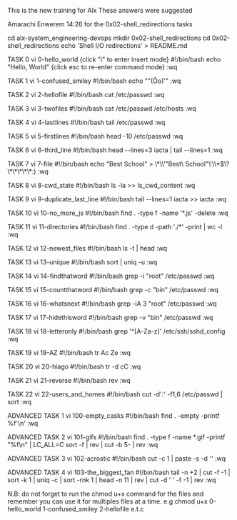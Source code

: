 This is the new training for Alx
These answers were suggested

Amarachi Enwerem
 14:26
for the 0x02-shell_redirections tasks

cd alx-system_engineering-devops
mkdir 0x02-shell_redirections
cd 0x02-shell_redirections
echo 'Shell I/O redirections' > README.md

TASK 0
vi 0-hello_world
{click "i" to enter insert mode}
#!/bin/bash
echo "Hello, World"
{click esc to re-enter command mode}
:wq

TASK 1
vi 1-confused_smiley
#!/bin/bash
echo "\"(Ôo)'"
:wq

TASK 2
vi 2-hellofile
#!/bin/bash
cat /etc/passwd
:wq

TASK 3
vi 3-twofiles
#!/bin/bash
cat /etc/passwd  /etc/hosts
:wq

TASK 4
vi 4-lastlines
#!/bin/bash
tail  /etc/passwd
:wq

TASK 5
vi 5-firstlines
#!/bin/bash
head -10 /etc/passwd
:wq

TASK 6
vi 6-third_line
#!/bin/bash
head --lines=3 iacta | tail --lines=1
:wq

TASK 7
vi 7-file
#!/bin/bash
echo "Best School" > \\\*\\\\\'\"Best\ School\"\\\'\\\\\*\$\\\?\\\*\\\*\\\*\\\*\\\*\:\)
:wq

TASK 8
vi 8-cwd_state
#!/bin/bash
ls -la >> ls_cwd_content
:wq

TASK 9
vi 9-duplicate_last_line
#!/bin/bash
tail --lines=1 iacta >> iacta
:wq

TASK 10
vi 10-no_more_js
#!/bin/bash
find . -type f -name '*.js' -delete
:wq

TASK 11
vi 11-directories
#!/bin/bash
find . -type d -path './*' -print | wc -l
:wq

TASK 12
vi 12-newest_files
#!/bin/bash
ls -t | head
:wq

TASK 13
vi 13-unique
#!/bin/bash
sort | uniq -u
:wq

TASK 14
vi 14-findthatword
#!/bin/bash
grep -i "root" /etc/passwd
:wq

TASK 15
vi 15-countthatword
#!/bin/bash
grep -c "bin" /etc/passwd
:wq

TASK 16
vi 16-whatsnext
#!/bin/bash
grep -iA 3 "root" /etc/passwd
:wq

TASK 17
vi 17-hidethisword
#!/bin/bash
grep -v "bin" /etc/passwd
:wq

TASK 18
vi 18-letteronly
#!/bin/bash
grep '^[A-Za-z]' /etc/ssh/sshd_config
:wq

TASK 19
vi 19-AZ
#!/bin/bash
tr Ac Ze
:wq

TASK 20
vi 20-hiago
#!/bin/bash
tr -d cC
:wq

TASK 21
vi 21-reverse
#!/bin/bash
rev
:wq

TASK 22
vi 22-users_and_homes
#!/bin/bash
cut -d':' -f1,6 /etc/passwd | sort
:wq

ADVANCED TASK 1
vi 100-empty_casks
#!/bin/bash
find . -empty -printf %f'\n'
:wq

ADVANCED TASK 2
vi 101-gifs
#!/bin/bash
find . -type f -name \*.gif -printf "%f\n" | LC_ALL=C sort -f | rev | cut -b 5- | rev
:wq

ADVANCED TASK 3
vi 102-acrostic
#!/bin/bash
cut -c 1 | paste -s -d ''
:wq

ADVANCED TASK 4
vi 103-the_biggest_fan
#!/bin/bash
tail -n +2 | cut -f -1 | sort -k 1 | uniq -c | sort -rnk 1 | head -n 11 | rev | cut -d ' ' -f -1 | rev
:wq

N.B: do not forget to run the chmod u+x command for the files
and remember you can use it for multiples files at a time. e.g
chmod u+x 0-hello_world  1-confused_smiley 2-hellofile e.t.c
